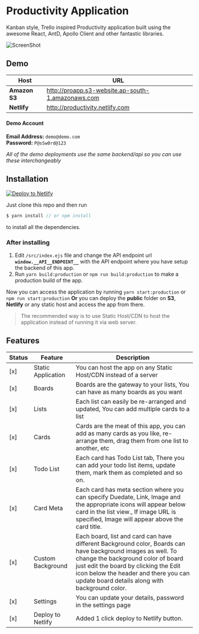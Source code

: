 # Productivity Application

Kanban style, Trello inspired Productivity application built using the awesome React, AntD, Apollo Client and other fantastic libraries.



![ScreenShot](https://s3.ap-south-1.amazonaws.com/productivityapp/app-sc-22.png?ref=2)


## Demo


Host | URL
------------ | -------------
**Amazon S3** | http://proapp.s3-website.ap-south-1.amazonaws.com
**Netlify** | http://productivity.netlify.com


#### Demo Account

**Email Address:** `demo@demo.com`  
**Password:** `P@sSw0rd@123`


*All of the demo deployments use the same backend/api so you can use these interchangeably*


## Installation

[![Deploy to Netlify](https://www.netlify.com/img/deploy/button.svg)](https://app.netlify.com/start/deploy?repository=https://github.com/dhruv-kumar-jha/productivity-frontend)


Just clone this repo and then run

```javascript
$ yarn install // or npm install
```

to install all the dependencies.


### After installing

1. Edit `/src/index.ejs` file and change the API endpoint url **`window.__API__ENDPOINT__`** with the API endpoint where you have setup the backend of this app.
2. Run `yarn build:production` or `npm run build:production` to make a production build of the app.

Now you can access the application by running `yarn start:production` or `npm run start:production`
**Or** you can deploy the **public** folder on **S3**, **Netlify** or any static host and access the app from there.

> The recommended way is to use Static Host/CDN to host the application instead of running it via web server.


## Features

Status | Feature | Description
------------ | ------------ | -------------
[x] | Static Application | You can host the app on any Static Host/CDN instead of a server
[x] | Boards | Boards are the gateway to your lists, You can have as many boards as you want
[x] | Lists | Each list can easily be re-arranged and updated, You can add multiple cards to a list
[x] | Cards | Cards are the meat of this app, you can add as many cards as you like, re-arrange them, drag them from one list to another, etc
[x] | Todo List | Each card has Todo List tab, There you can add your todo list items, update them, mark them as completed and so on.
[x] | Card Meta | Each card has meta section where you can specify Duedate, Link, Image and the appropriate icons will appear below card in the list view., If image URL is specified, Image will appear above the card title.
[x] | Custom Background | Each board, list and card can have different Background color, Boards can have background images as well. To change the background color of board just edit the board by clicking the Edit icon below the header and there you can update board details along with background color.
[x] | Settings | You can update your details, password in the settings page
[x] | Deploy to Netlify | Added 1 click deploy to Netlify button.


